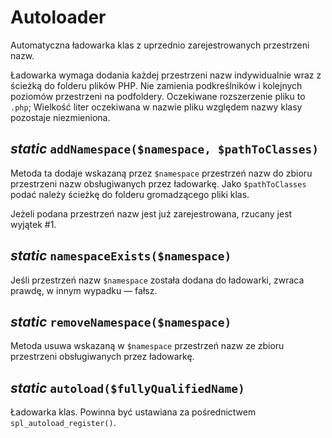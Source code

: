 Autoloader
===

Automatyczna ładowarka klas z uprzednio zarejestrowanych przestrzeni nazw.

Ładowarka wymaga dodania każdej przestrzeni nazw indywidualnie wraz z ścieżką do folderu plików PHP. Nie zamienia podkreślników i kolejnych poziomów przestrzeni na podfoldery. Oczekiwane rozszerzenie pliku to `.php`; Wielkość liter oczekiwana w nazwie pliku względem nazwy klasy pozostaje niezmieniona.

## *static* `addNamespace($namespace, $pathToClasses)`

Metoda ta dodaje wskazaną przez `$namespace` przestrzeń nazw do zbioru przestrzeni nazw obsługiwanych przez ładowarkę. Jako `$pathToClasses` podać należy ścieżkę do folderu gromadzącego pliki klas.

Jeżeli podana przestrzeń nazw jest już zarejestrowana, rzucany jest wyjątek #1.

## *static* `namespaceExists($namespace)`

Jeśli przestrzeń nazw `$namespace` została dodana do ładowarki, zwraca prawdę, w innym wypadku — fałsz.

## *static* `removeNamespace($namespace)`

Metoda usuwa wskazaną w `$namespace` przestrzeń nazw ze zbioru przestrzeni obsługiwanych przez ładowarkę.

## *static* `autoload($fullyQualifiedName)`

Ładowarka klas. Powinna być ustawiana za pośrednictwem `spl_autoload_register()`.